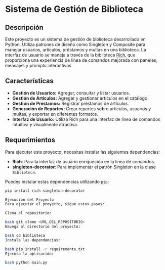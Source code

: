 # Sistema de Gestión de Biblioteca

## Descripción

Este proyecto es un sistema de gestión de biblioteca desarrollado en Python. Utiliza patrones de diseño como Singleton y Composite para manejar usuarios, artículos, préstamos y multas en una biblioteca. La interfaz de usuario se maneja a través de la biblioteca [Rich](https://github.com/Textualize/rich), que proporciona una experiencia de línea de comandos mejorada con paneles, mensajes y prompts interactivos.

## Características

- **Gestión de Usuarios:** Agregar, consultar y listar usuarios.
- **Gestión de Artículos:** Agregar y gestionar artículos en el catálogo.
- **Gestión de Préstamos:** Registrar préstamos de artículos.
- **Generación de Reportes:** Crear reportes sobre artículos, usuarios y multas, y exportar en diferentes formatos.
- **Interfaz de Usuario:** Utiliza Rich para una interfaz de línea de comandos intuitiva y visualmente atractiva.

## Requerimientos

Para ejecutar este proyecto, necesitas instalar las siguientes dependencias:

- **Rich**: Para la interfaz de usuario enriquecida en la línea de comandos.
- **singleton-decorator**: Para implementar el patrón Singleton en la clase `Biblioteca`.

Puedes instalar estas dependencias utilizando `pip`:

```bash
pip install rich singleton-decorator

Ejecución del Proyecto
Para ejecutar el proyecto, sigue estos pasos:

Clona el repositorio:

bash git clone <URL_DEL_REPOSITORIO>
Navega al directorio del proyecto:

bash cd biblioteca
Instala las dependencias:

bash pip install -r requirements.txt
Ejecuta la aplicación:

bash python main.py
